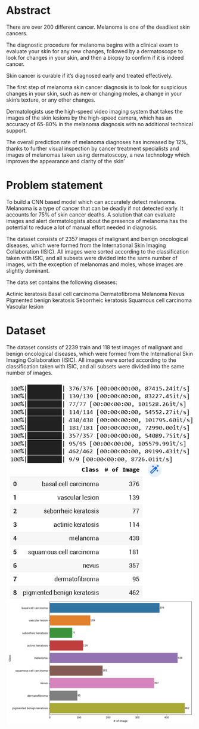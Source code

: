 # Abstract

There are over 200 different cancer. Melanoma is one of the deadliest skin cancers.

The diagnostic procedure for melanoma begins with a clinical exam to evaluate your skin for any new changes, followed by a dermatoscope to look for changes in your skin, and then a biopsy to confirm if it is indeed cancer.

Skin cancer is curable if it’s diagnosed early and treated effectively.

The first step of melanoma skin cancer diagnosis is to look for suspicious changes in your skin, such as new or changing moles, a change in your skin’s texture, or any other changes.

Dermatologists use the high-speed video imaging system that takes the images of the skin lesions by the high-speed camera, which has an accuracy of 65-80% in the melanoma diagnosis with no additional technical support.

The overall prediction rate of melanoma diagnoses has increased by 12%, thanks to further visual inspection by cancer treatment specialists and images of melanomas taken using dermatoscopy, a new technology which improves the appearance and clarity of the skin’

# Problem statement

To build a CNN based model which can accurately detect melanoma. Melanoma is a type of cancer that can be deadly if not detected early. It accounts for 75% of skin cancer deaths. A solution that can evaluate images and alert dermatologists about the presence of melanoma has the potential to reduce a lot of manual effort needed in diagnosis.

The dataset consists of 2357 images of malignant and benign oncological diseases, which were formed from the International Skin Imaging Collaboration (ISIC). All images were sorted according to the classification taken with ISIC, and all subsets were divided into the same number of images, with the exception of melanomas and moles, whose images are slightly dominant.

The data set contains the following diseases:

Actinic keratosis
Basal cell carcinoma
Dermatofibroma
Melanoma
Nevus
Pigmented benign keratosis
Seborrheic keratosis
Squamous cell carcinoma
Vascular lesion

# Dataset

The dataset consists of 2239 train and 118 test images of malignant and benign oncological diseases, which were formed from the International Skin Imaging Collaboration (ISIC). All images were sorted according to the classification taken with ISIC, and all subsets were divided into the same number of images.

![dataset](dataset.png)
![class_names](class_names.png)
